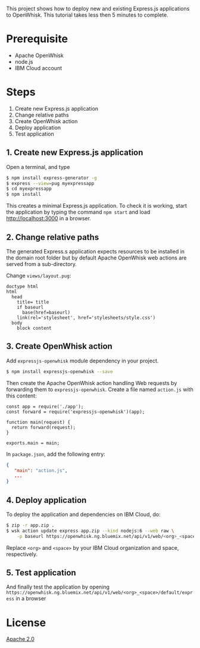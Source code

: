 This project shows how to deploy new and existing Express.js applications to OpenWhisk. 
This tutorial takes less then 5 minutes to complete. 

# Prerequisite

- Apache OpenWhisk
- node.js
- IBM Cloud account

# Steps

1. Create new Express.js application
1. Change relative paths 
1. Create OpenWhisk action
1. Deploy application
1. Test application


## 1. Create new Express.js application

Open a terminal, and type

```bash
$ npm install express-generator -g
$ express --view=pug myexpressapp
$ cd myexpressapp
$ npm install 
```

This creates a minimal Express.js application. 
To check it is working, start the application by typing the command 
`npm start` and load [http://localhost:3000]() in a browser.


## 2. Change relative paths
 
The generated Express.s application expects resources to be installed 
in the domain root folder but by default Apache OpenWhisk web actions are 
served from a sub-directory. 

Change `views/layout.pug`:

```jade
doctype html
html
  head
    title= title
    if baseurl
      base(href=baseurl)
    link(rel='stylesheet', href='stylesheets/style.css')
  body
    block content
```

## 3. Create OpenWhisk action

Add `expressjs-openwhisk` module dependency in your project.

```bash
$ npm install expressjs-openwhisk --save
```

Then create the Apache OpenWhisk action handling Web requests by forwarding 
them to `expressjs-openwhisk`. Create a file named `action.js` with this content:

```
const app = require('./app');
const forward = require('expressjs-openwhisk')(app);

function main(request) {
  return forward(request);
}

exports.main = main;
```

In `package.json`, add the following entry:

```json
{
   "main": "action.js",
   ...
}
```

## 4. Deploy application

To deploy the application and dependencies on IBM Cloud, do:

```bash
$ zip -r app.zip .
$ wsk action update express app.zip --kind nodejs:6 --web raw \
    -p baseurl https://openwhisk.ng.bluemix.net/api/v1/web/<org>_<space>/default/express/
```

Replace `<org>` and `<space>` by your IBM Cloud organization and space, respectively. 

## 5. Test application

And finally test the application by opening
`https://openwhisk.ng.bluemix.net/api/v1/web/<org>_<space>/default/express`
in a browser

# License

[Apache 2.0](LICENSE.txt)
